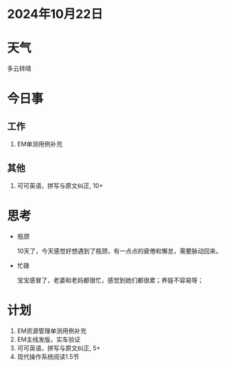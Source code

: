 # 2024年10月22日
# 天气
多云转晴
# 今日事
## 工作
1. EM单测用例补充
## 其他
1. 可可英语，拼写与原文纠正, 10+

# 思考
- 瓶颈

    10天了，今天感觉好想遇到了瓶颈，有一点点的疲倦和懈怠，需要脉动回来。

- 忙碌

  宝宝感冒了，老婆和老妈都很忙，感觉到她们都很累；养娃不容易呀；

# 计划
1. EM资源管理单测用例补充
2. EM主线发版，实车验证
3. 可可英语，拼写与原文纠正, 5+
4. 现代操作系统阅读1.5节